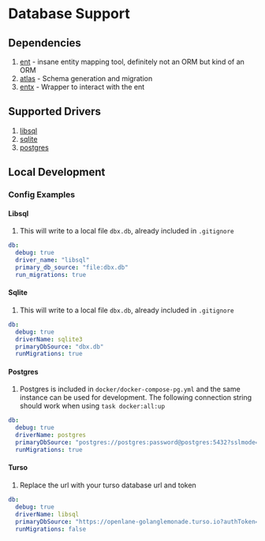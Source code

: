 # Database Support

## Dependencies

1. [ent](https://entgo.io/) - insane entity mapping tool, definitely not an ORM but kind of an ORM
1. [atlas](https://atlasgo.io/) - Schema generation and migration
1. [entx](https://github.com/theopenlane/entx) - Wrapper to interact with the ent

## Supported Drivers

1. [libsql](https://github.com/tursodatabase/libsql)
1. [sqlite](https://gitlab.com/cznic/sqlite)
1. [postgres](https://github.com/lib/pq)

## Local Development

### Config Examples

#### Libsql

1. This will write to a local file `dbx.db`, already included in `.gitignore`

```yaml
db:
  debug: true
  driver_name: "libsql"
  primary_db_source: "file:dbx.db"
  run_migrations: true
```

#### Sqlite

1. This will write to a local file `dbx.db`, already included in `.gitignore`

```yaml
db:
  debug: true
  driverName: sqlite3
  primaryDbSource: "dbx.db"
  runMigrations: true
```

#### Postgres

1. Postgres is included in `docker/docker-compose-pg.yml` and the same instance can be used for development. The following connection string should work when using `task docker:all:up`

```yaml
db:
  debug: true
  driverName: postgres
  primaryDbSource: "postgres://postgres:password@postgres:5432?sslmode=disable"
  runMigrations: true
```

#### Turso

1. Replace the url with your turso database url and token

```yaml
db:
  debug: true
  driverName: libsql
  primaryDbSource: "https://openlane-golanglemonade.turso.io?authToken=$TURSO_TOKEN"  # set TURSO_TOKEN to value
  runMigrations: false
```
